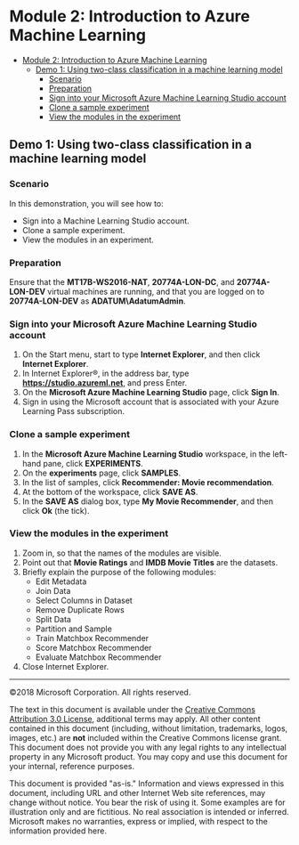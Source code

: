 # Module 2: Introduction to Azure Machine Learning

- [Module 2: Introduction to Azure Machine Learning](#module-2-introduction-to-azure-machine-learning)
    - [Demo 1: Using two-class classification in a machine learning model](#demo-1-using-two-class-classification-in-a-machine-learning-model)
        - [Scenario](#scenario)
        - [Preparation](#preparation)
        - [Sign into your Microsoft Azure Machine Learning Studio account](#sign-into-your-microsoft-azure-machine-learning-studio-account)
        - [Clone a sample experiment](#clone-a-sample-experiment)
        - [View the modules in the experiment](#view-the-modules-in-the-experiment)

## Demo 1: Using two-class classification in a machine learning model

### Scenario

In this demonstration, you will see how to:
- Sign into a Machine Learning Studio account.
- Clone a sample experiment.
- View the modules in an experiment.

### Preparation

Ensure that the **MT17B-WS2016-NAT**, **20774A-LON-DC**, and **20774A-LON-DEV** virtual machines are running, and that you are logged on to **20774A-LON-DEV** as **ADATUM\AdatumAdmin**.

### Sign into your Microsoft Azure Machine Learning Studio account

1.  On the Start menu, start to type **Internet Explorer**, and then click **Internet Explorer**.
2.  In Internet Explorer®, in the address bar, type **https://studio.azureml.net**, and press Enter.
3.  On the **Microsoft Azure Machine Learning Studio** page, click **Sign In**.
4.  Sign in using the Microsoft account that is associated with your Azure Learning Pass subscription. 

### Clone a sample experiment

1.  In the **Microsoft Azure Machine Learning Studio** workspace, in the left-hand pane, click **EXPERIMENTS**.
2.  On the **experiments** page, click **SAMPLES**.
3.  In the list of samples, click **Recommender: Movie recommendation**.
4.  At the bottom of the workspace, click **SAVE AS**.
5.  In the **SAVE AS** dialog box, type **My Movie Recommender**, and then click **Ok** (the tick).

### View the modules in the experiment

1.  Zoom in, so that the names of the modules are visible.
2.  Point out that **Movie Ratings** and **IMDB Movie Titles** are the datasets.
3.  Briefly explain the purpose of the following modules:
    -  Edit Metadata
    -  Join Data
    -  Select Columns in Dataset
    -  Remove Duplicate Rows
    -  Split Data
    -  Partition and Sample
    -  Train Matchbox Recommender
    -  Score Matchbox Recommender
    -  Evaluate Matchbox Recommender
4.  Close Internet Explorer.


---

©2018 Microsoft Corporation. All rights reserved.

The text in this document is available under the [Creative Commons Attribution 3.0 License](https://creativecommons.org/licenses/by/3.0/legalcode), additional terms may apply. All other content contained in this document (including, without limitation, trademarks, logos, images, etc.) are **not** included within the Creative Commons license grant. This document does not provide you with any legal rights to any intellectual property in any Microsoft product. You may copy and use this document for your internal, reference purposes.

This document is provided "as-is." Information and views expressed in this document, including URL and other Internet Web site references, may change without notice. You bear the risk of using it. Some examples are for illustration only and are fictitious. No real association is intended or inferred. Microsoft makes no warranties, express or implied, with respect to the information provided here.
